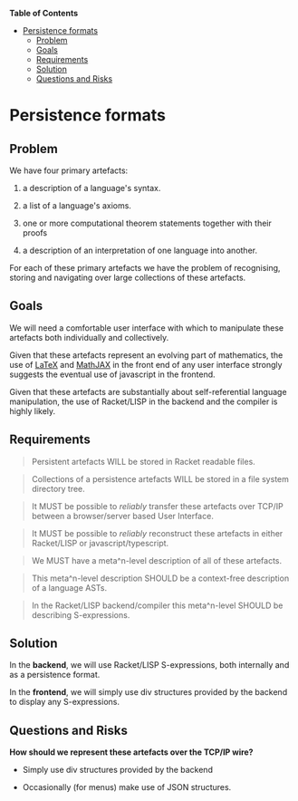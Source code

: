 **Table of Contents**

  - [Persistence formats](#persistence-formats)
    - [Problem](#problem)
    - [Goals](#goals)
    - [Requirements](#requirements)
    - [Solution](#solution)
    - [Questions and Risks](#questions-and-risks)

<!--- END TOC -->

# Persistence formats

## Problem

We have four primary artefacts:

 1. a description of a language's syntax.

 1. a list of a language's axioms.

 1. one or more computational theorem statements together with their 
    proofs

 1. a description of an interpretation of one language into another.

For each of these primary artefacts we have the problem of recognising, 
storing and navigating over large collections of these artefacts.

## Goals

We will need a comfortable user interface with which to manipulate these 
artefacts both individually and collectively. 

Given that these artefacts represent an evolving part of mathematics, the 
use of [LaTeX](https://www.latex-project.org/) and 
[MathJAX](https://www.mathjax.org/) in the front end of any user 
interface strongly suggests the eventual use of javascript in the 
frontend.

Given that these artefacts are substantially about self-referential 
language manipulation, the use of Racket/LISP in the backend and the 
compiler is highly likely.

## Requirements

> Persistent artefacts WILL be stored in Racket readable files.

> Collections of a persistence artefacts WILL be stored in a file system 
> directory tree.

> It MUST be possible to *reliably* transfer these artefacts over TCP/IP 
> between a browser/server based User Interface.

> It MUST be possible to *reliably* reconstruct these artefacts in either 
> Racket/LISP or javascript/typescript.

> We MUST have a meta^n-level description of all of these artefacts.

> This meta^n-level description SHOULD be a context-free description of a 
> language ASTs.

> In the Racket/LISP backend/compiler this meta^n-level SHOULD be 
> describing S-expressions.

## Solution

In the **backend**, we will use Racket/LISP S-expressions, both 
internally and as a persistence format.

In the **frontend**, we will simply use div structures provided by the 
backend to display any S-expressions.

## Questions and Risks

**How should we represent these artefacts over the TCP/IP wire?**

  * Simply use div structures provided by the backend

  * Occasionally (for menus) make use of JSON structures.